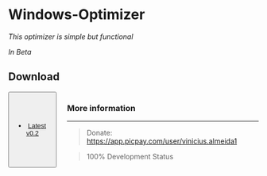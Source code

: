 # Windows-Optimizer

_This optimizer is simple but functional_

_In Beta_

## Download
<div class="row">
        <div class="large-4 columns">
<button class="button"><li class=""><a href="https://github.com/ViniciusRed/Windows-Optimizer/releases/tag/v0.2">Latest v0.2</a></li></button>
<div/>

### More information
***

>Donate: https://app.picpay.com/user/vinicius.almeida1

>100% Development Status
